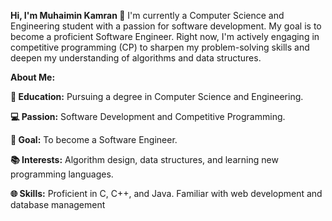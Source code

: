 ****Hi, I'm Muhaimin Kamran 👋****
I'm currently a Computer Science and Engineering student with a passion for software development. My goal is to become a proficient Software Engineer. Right now, I'm actively engaging in competitive programming (CP) to sharpen my problem-solving skills and deepen my understanding of algorithms and data structures.

**About Me:**

**🏫 Education:** Pursuing a degree in Computer Science and Engineering.

**💻 Passion:** Software Development and Competitive Programming.

**🚀 Goal:** To become a Software Engineer.

**📚 Interests:** Algorithm design, data structures, and learning new programming languages.

**🌐 Skills:** Proficient in C, C++, and Java. Familiar with web development and database management
<!---
muhai21/muhai21 is a ✨ special ✨ repository because its `README.md` (this file) appears on your GitHub profile.
You can click the Preview link to take a look at your changes.
--->
